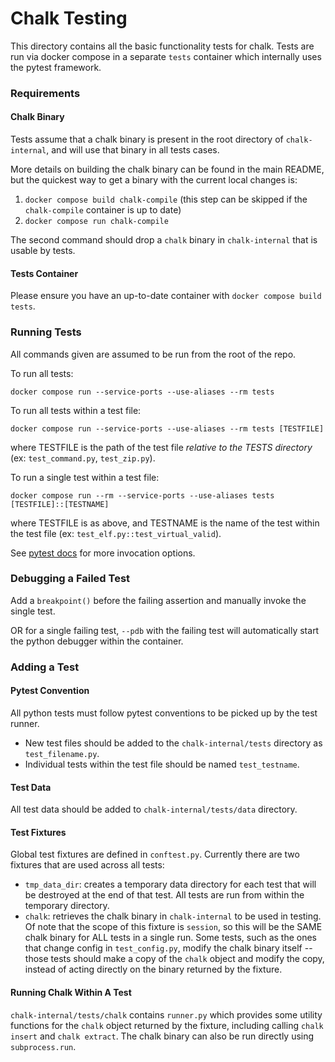 # Chalk Testing

This directory contains all the basic functionality tests for chalk. Tests are run via docker compose in a separate `tests` container which internally uses the pytest framework.

### Requirements

#### Chalk Binary

Tests assume that a chalk binary is present in the root directory of `chalk-internal`, and will use that binary in all tests cases.

More details on building the chalk binary can be found in the main README, but the quickest way to get a binary with the current local changes is:
1. `docker compose build chalk-compile` (this step can be skipped if the `chalk-compile` container is up to date)
2. `docker compose run chalk-compile`

The second command should drop a `chalk` binary in `chalk-internal` that is usable by tests.

#### Tests Container

Please ensure you have an up-to-date container with `docker compose build tests`.

### Running Tests

All commands given are assumed to be run from the root of the repo.

To run all tests:
```
docker compose run --service-ports --use-aliases --rm tests
```

To run all tests within a test file:
```
docker compose run --service-ports --use-aliases --rm tests [TESTFILE]
```
where TESTFILE is the path of the test file *relative to the TESTS directory* (ex: `test_command.py`, `test_zip.py`).


To run a single test within a test file:
```
docker compose run --rm --service-ports --use-aliases tests [TESTFILE]::[TESTNAME]
```
where TESTFILE is as above, and TESTNAME is the name of the test within the test file (ex: `test_elf.py::test_virtual_valid`).

See [pytest docs](https://docs.pytest.org/en/7.1.x/how-to/usage.html) for more invocation options.

### Debugging a Failed Test

Add a `breakpoint()` before the failing assertion and manually invoke the single test.

OR for a single failing test, `--pdb` with the failing test will automatically start the python debugger within the container.

### Adding a Test

#### Pytest Convention
All python tests must follow pytest conventions to be picked up by the test runner.
- New test files should be added to the `chalk-internal/tests` directory as `test_filename.py`.
- Individual tests within the test file should be named `test_testname`.

#### Test Data
All test data should be added to `chalk-internal/tests/data` directory.

#### Test Fixtures
Global test fixtures are defined in `conftest.py`. Currently there are two fixtures that are used across all tests:
- `tmp_data_dir`: creates a temporary data directory for each test that will be destroyed at the end of that test. All tests are run from within the temporary directory.
- `chalk`: retrieves the chalk binary in `chalk-internal` to be used in testing. Of note that the scope of this fixture is `session`, so this will be the SAME chalk binary for ALL tests in a single run. Some tests, such as the ones that change config in `test_config.py`, modify the chalk binary itself -- those tests should make a copy of the `chalk` object and modify the copy, instead of acting directly on the binary returned by the fixture.

#### Running Chalk Within A Test
`chalk-internal/tests/chalk` contains `runner.py` which provides some utility functions for the `chalk` object returned by the fixture, including calling `chalk insert` and `chalk extract`. The chalk binary can also be run directly using `subprocess.run`.